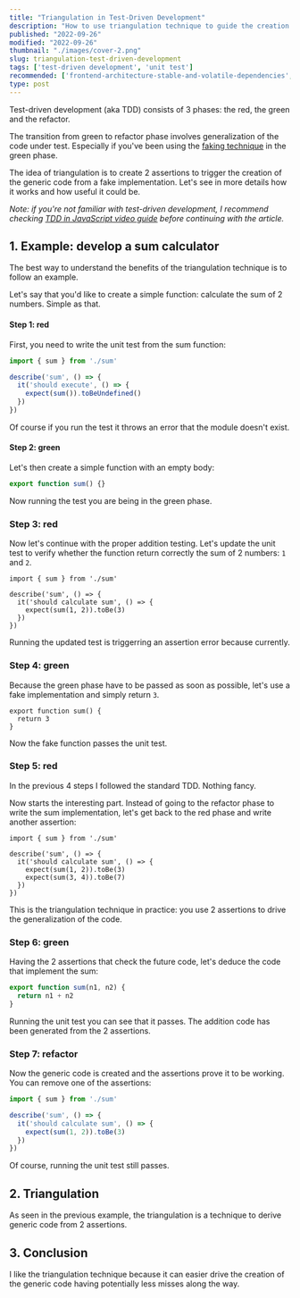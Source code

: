 ```yaml
---
title: "Triangulation in Test-Driven Development"
description: "How to use triangulation technique to guide the creation of generic code in test-driven development."  
published: "2022-09-26"
modified: "2022-09-26"
thumbnail: "./images/cover-2.png"
slug: triangulation-test-driven-development
tags: ['test-driven development', 'unit test']
recommended: ['frontend-architecture-stable-and-volatile-dependencies', '7-architectural-attributes-of-a-reliable-react-component']
type: post
---
```


Test-driven development (aka TDD) consists of 3 phases: the red, the green and the refactor.  

The transition from green to refactor phase involves generalization of the code under test. Especially if you've been using the [faking technique](https://www.qwan.eu/2021/07/20/tdd-faking-cheating.html) in the green phase.   

The idea of triangulation is to create 2 assertions to trigger the creation of the generic code from a fake implementation. Let's see in more details how it works and how useful it could be.  

*Note: if you're not familiar with test-driven development, I recommend checking [TDD in JavaScript video guide](https://www.youtube.com/watch?v=89Pl2Uok8xc) before continuing with the article.*

## 1. Example: develop a sum calculator

The best way to understand the benefits of the triangulation technique is to follow an example.  

Let's say that you'd like to create a simple function: calculate the sum of 2 numbers. Simple as that.  

#### Step 1: red

First, you need to write the unit test from the sum function:

```javascript
import { sum } from './sum'

describe('sum', () => {
  it('should execute', () => {
    expect(sum()).toBeUndefined()
  })
})
```

Of course if you run the test it throws an error that the module doesn't exist.  

#### Step 2: green

Let's then create a simple function with an empty body:

```javascript
export function sum() {}
```

Now running the test you are being in the green phase.

### Step 3: red

Now let's continue with the proper addition testing. Let's update the unit test to verify whether the function return correctly the sum of 2 numbers: `1` and `2`.

```javascript{4}
import { sum } from './sum'

describe('sum', () => {
  it('should calculate sum', () => {
    expect(sum(1, 2)).toBe(3)
  })
})
```

Running the updated test is triggerring an assertion error because currently.

### Step 4: green

Because the green phase have to be passed as soon as possible, let's use a fake implementation and simply return `3`.

```javascript{1}
export function sum() {
  return 3
}
```

Now the fake function passes the unit test.  

### Step 5: red

In the previous 4 steps I followed the standard TDD. Nothing fancy.  

Now starts the interesting part. Instead of going to the refactor phase to write the sum implementation, let's get back to the red phase and write another assertion:

```javascript{5}
import { sum } from './sum'

describe('sum', () => {
  it('should calculate sum', () => {
    expect(sum(1, 2)).toBe(3)
    expect(sum(3, 4)).toBe(7)
  })
})
```

This is the triangulation technique in practice: you use 2 assertions to drive the generalization of the code.  

### Step 6: green

Having the 2 assertions that check the future code, let's deduce the code that implement the sum:

```javascript
export function sum(n1, n2) {
  return n1 + n2
}
```

Running the unit test you can see that it passes. The addition code has been generated from the 2 assertions.

### Step 7: refactor

Now the generic code is created and the assertions prove it to be working. You can remove one of the assertions:

```javascript
import { sum } from './sum'

describe('sum', () => {
  it('should calculate sum', () => {
    expect(sum(1, 2)).toBe(3)
  })
})
```

Of course, running the unit test still passes.

## 2. Triangulation

As seen in the previous example, the triangulation is a technique to derive generic code from 2 assertions.  

## 3. Conclusion

I like the triangulation technique because it can easier drive the creation of the generic code having potentially less misses along the way.  